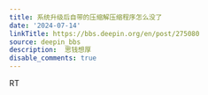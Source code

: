 ```yaml
---
title: 系统升级后自带的压缩解压缩程序怎么没了
date: '2024-07-14'
linkTitle: https://bbs.deepin.org/en/post/275080
source: deepin_bbs
description:  思钱想厚 
disable_comments: true
---
```

RT
